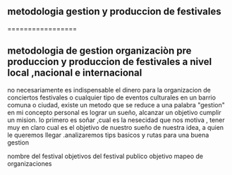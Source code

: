 ## metodologia gestion  y produccion de festivales
=================

## metodologia de gestion organizaciòn pre produccion y produccion de festivales  a nivel local ,nacional e internacional

no necesariamente es indispensable el dinero para la organizacion de conciertos festivales o cualquier tipo de eventos culturales en un barrio comuna o ciudad, existe un metodo que se reduce a una palabra  "gestion" en mi concepto personal es lograr un sueño, alcanzar un objetivo cumplir un mision.
lo primero es soñar ,cual es la nesecidad que nos motiva , tener muy en claro cual es el objetivo de nuestro sueño de nuestra idea, a quien le queremos 
llegar .analizaremos tips basicos y rutas para una buena gestion






nombre del festival 
objetivos del festival
publico objetivo
mapeo de organizaciones
